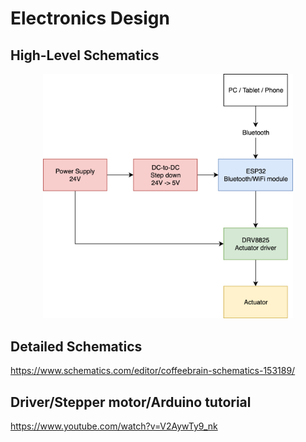 # Electronics Design

## High-Level Schematics
<p align="center">
  <img src="CoffeeBrain High-Level Schematics.png" width="400"/>
</p>

## Detailed Schematics
https://www.schematics.com/editor/coffeebrain-schematics-153189/

## Driver/Stepper motor/Arduino tutorial
https://www.youtube.com/watch?v=V2AywTy9_nk


